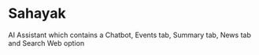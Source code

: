 # Sahayak
AI Assistant which contains a Chatbot, Events tab, Summary tab, News tab and Search Web option

